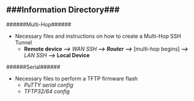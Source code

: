###Information Directory###
---
######Multi-Hop######
- Necessary files and instructions on how to create a Multi-Hop SSH Tunnel
  - __Remote device__  ___-->___  _WAN SSH_  ___-->___  ___Router___  ___-->___  [multi-hop begins]  ___-->___  _LAN SSH_  ___-->___  __Local Device__
    
######Serial######
- Necessary files to perform a TFTP firmware flash
  - _PuTTY serial config_
  - _TFTP32/64 config_
